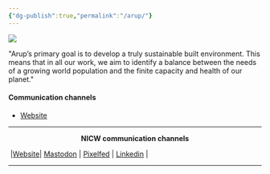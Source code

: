 ```yaml
---
{"dg-publish":true,"permalink":"/arup/"}
---
```


<img src="https://upload.wikimedia.org/wikipedia/commons/3/3a/Arup_Red_RGB.png">

"Arup’s primary goal is to develop a truly sustainable built environment. This means that in all our work, we aim to identify a balance between the needs of a growing world population and the finite capacity and health of our planet."

#### Communication channels
- [Website](https://www.arup.com)

***
<p style="text-align: center;font-weight:bold";>NICW communication channels</p>

󠁧 |[Website](https://nationalinfrastructurecommission.wales)| [Mastodon](https://toot.wales/@NICW) | [Pixelfed](https://pix.toot.wales/NICW) | [Linkedin](https://www.linkedin.com/company/26268509/) | 
***
